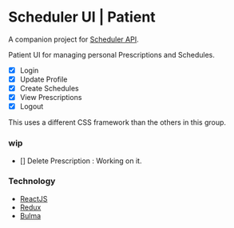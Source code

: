 Scheduler UI | Patient
=======================

A companion project for [Scheduler API][1]. 

Patient UI for managing personal Prescriptions and Schedules.

 - [x] Login
 - [x] Update Profile
 - [x] Create Schedules
 - [x] View Prescriptions
 - [x] Logout

This uses a different CSS framework than the others in this group.

### wip

 - [] Delete Prescription : Working on it.





### Technology

 - [ReactJS][react]
 - [Redux][redux]
 - [Bulma][bulma]























[1]: https://github.com/saumya/NodeOrmApi_104

[react]: https://reactjs.org
[redux]: https://redux.js.org/
[bulma]: https://bulma.io/

